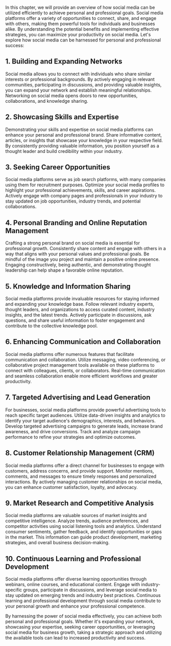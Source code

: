 
In this chapter, we will provide an overview of how social media can be utilized efficiently to achieve personal and professional goals. Social media platforms offer a variety of opportunities to connect, share, and engage with others, making them powerful tools for individuals and businesses alike. By understanding the potential benefits and implementing effective strategies, you can maximize your productivity on social media. Let's explore how social media can be harnessed for personal and professional success:

**1. Building and Expanding Networks**
--------------------------------------

Social media allows you to connect with individuals who share similar interests or professional backgrounds. By actively engaging in relevant communities, participating in discussions, and providing valuable insights, you can expand your network and establish meaningful relationships. Networking on social media opens doors to new opportunities, collaborations, and knowledge sharing.

**2. Showcasing Skills and Expertise**
--------------------------------------

Demonstrating your skills and expertise on social media platforms can enhance your personal and professional brand. Share informative content, articles, or insights that showcase your knowledge in your respective field. By consistently providing valuable information, you position yourself as a thought leader and build credibility within your industry.

**3. Seeking Career Opportunities**
-----------------------------------

Social media platforms serve as job search platforms, with many companies using them for recruitment purposes. Optimize your social media profiles to highlight your professional achievements, skills, and career aspirations. Actively engage with company pages and professionals in your industry to stay updated on job opportunities, industry trends, and potential collaborations.

**4. Personal Branding and Online Reputation Management**
---------------------------------------------------------

Crafting a strong personal brand on social media is essential for professional growth. Consistently share content and engage with others in a way that aligns with your personal values and professional goals. Be mindful of the image you project and maintain a positive online presence. Engaging constructively, being authentic, and demonstrating thought leadership can help shape a favorable online reputation.

**5. Knowledge and Information Sharing**
----------------------------------------

Social media platforms provide invaluable resources for staying informed and expanding your knowledge base. Follow relevant industry experts, thought leaders, and organizations to access curated content, industry insights, and the latest trends. Actively participate in discussions, ask questions, and share useful information to foster engagement and contribute to the collective knowledge pool.

**6. Enhancing Communication and Collaboration**
------------------------------------------------

Social media platforms offer numerous features that facilitate communication and collaboration. Utilize messaging, video conferencing, or collaborative project management tools available on these platforms to connect with colleagues, clients, or collaborators. Real-time communication and seamless collaboration enable more efficient workflows and greater productivity.

**7. Targeted Advertising and Lead Generation**
-----------------------------------------------

For businesses, social media platforms provide powerful advertising tools to reach specific target audiences. Utilize data-driven insights and analytics to identify your target audience's demographics, interests, and behaviors. Develop targeted advertising campaigns to generate leads, increase brand awareness, and drive conversions. Track and analyze campaign performance to refine your strategies and optimize outcomes.

**8. Customer Relationship Management (CRM)**
---------------------------------------------

Social media platforms offer a direct channel for businesses to engage with customers, address concerns, and provide support. Monitor mentions, comments, and messages to ensure timely responses and personalized interactions. By actively managing customer relationships on social media, you can enhance customer satisfaction, loyalty, and advocacy.

**9. Market Research and Competitive Analysis**
-----------------------------------------------

Social media platforms are valuable sources of market insights and competitive intelligence. Analyze trends, audience preferences, and competitor activities using social listening tools and analytics. Understand consumer sentiments, gather feedback, and identify opportunities or gaps in the market. This information can guide product development, marketing strategies, and overall business decision-making.

**10. Continuous Learning and Professional Development**
--------------------------------------------------------

Social media platforms offer diverse learning opportunities through webinars, online courses, and educational content. Engage with industry-specific groups, participate in discussions, and leverage social media to stay updated on emerging trends and industry best practices. Continuous learning and professional development through social media contribute to your personal growth and enhance your professional competence.

By harnessing the power of social media effectively, you can achieve both personal and professional goals. Whether it's expanding your network, showcasing your expertise, seeking career opportunities, or leveraging social media for business growth, taking a strategic approach and utilizing the available tools can lead to increased productivity and success.
